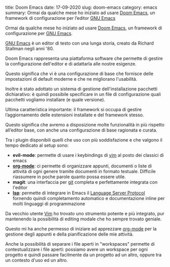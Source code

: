 title: Doom Emacs
date: 17-09-2020
slug: doom-emacs
category: emacs
summary: Ormai da qualche mese ho iniziato ad usare <a href="https://github.com/hlissner/doom-emacs">Doom Emacs</a>, un framework di configurazione per l&#8217;editor <a href="https://www.gnu.org/software/emacs/">GNU Emacs</a>

Ormai da qualche mese ho iniziato ad usare <a href="https://github.com/hlissner/doom-emacs">Doom Emacs</a>, un framework di configurazione per <a href="https://www.gnu.org/software/emacs/">GNU Emacs</a>.

<a href="https://www.gnu.org/software/emacs/">GNU Emacs</a> è un editor di testo con una lunga storia, creato da Richard Stallman negli anni '80.

Doom Emacs rappresenta una piattaforma software che permette di gestire la configurazione dell'editor e di adattarla alle nostre esigenze.

Questo significa che vi è una configurazione di base che fornisce delle impostazioni di default moderne e che ne migliorano l'usabilità.

Inoltre è stato adottato un sistema di gestione dell'installazione pacchetti dichiarativo:
è quindi possibile specificare in un file di configurazione quali pacchetti vogliamo installare (e quale versione).

Ultima caratteristica importante: il framework si occupa di gestire l&#8217;aggiornamento delle estensioni installate e del framework stesso.

Questo significa che avremo a disposizione molte funzionalità in più rispetto all&#8217;editor base, con anche una configurazione di base ragionata e curata.

Tra i plugin disponibili quelli che uso con più soddisfazione e che valgono il tempo dedicato al setup sono:

* <strong>evil-mode</strong>: permette di usare i keybindings di <a href="https://www.vim.org">vim</a> al posto dei classici di emacs
* <strong><a href="https://orgmode.org">org-mode</a></strong>: ci permette di organizzare appunti, documenti o liste di attività di ogni genere tramite documenti in formato testuale. Difficile riassumere in poche parole quanto possa essere utile.
* <strong>magit</strong>: una interfaccia per <a href="https://git-scm.com">git</a> completa e perfettamente integrata con l'editor
* <strong><a href="https://emacs-lsp.github.io/lsp-mode/">lsp</a></strong>: permette di integrare in Emacs il <a href="https://github.com/Microsoft/language-server-protocol/">Language Server Protocol</a> fornendo quindi completamento automatico e documentazione inline per molti linguaggi di programmazione

Da vecchio utente <a href="https://www.vim.org">Vim</a> ho trovato uno strumento potente e più integrato, pur mantenendo la possibilità di editing modale che ho sempre trovato geniale.

Questo mi ha anche permesso di iniziare ad apprezzare <a href="https://orgmode.org">org-mode</a> per la gestione degli appunti e della pianificazione delle mie attività.

Anche la possibilità di separare i file aperti in "workspaces" permette di contestualizzare i file aperti: possiamo avere un workspace per ogni progetto e quindi passare facilmente da un progetto ad un altro, oppure tra un contesto d'uso ed un altro.
